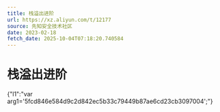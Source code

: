 ```yaml
---
title: 栈溢出进阶
url: https://xz.aliyun.com/t/12177
source: 先知安全技术社区
date: 2023-02-18
fetch_date: 2025-10-04T07:18:20.740584
---
```


# 栈溢出进阶

{"l1":"var arg1='5fcd846e584d9c2d842ec5b33c79449b87ae6cd23cb3097004';"}